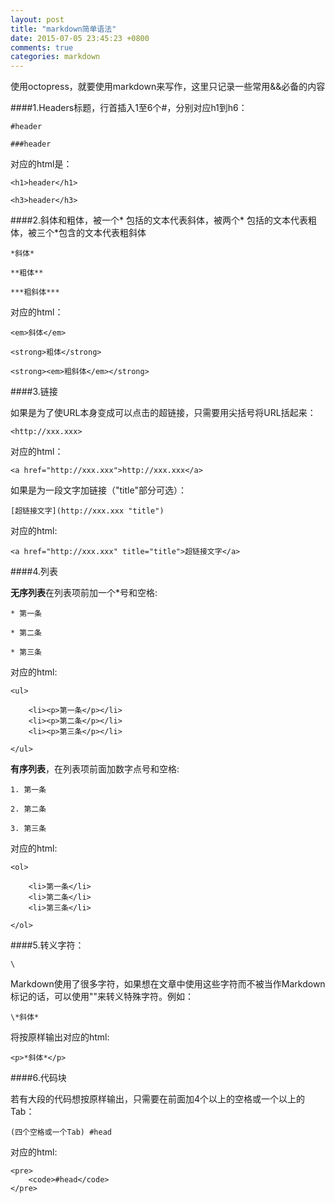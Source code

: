 ```yaml
---
layout: post
title: "markdown简单语法"
date: 2015-07-05 23:45:23 +0800
comments: true
categories: markdown
---
```


使用octopress，就要使用markdown来写作，这里只记录一些常用&&必备的内容

####1.Headers标题，行首插入1至6个#，分别对应h1到h6：

	#header

	###header

对应的html是：

	<h1>header</h1>
	
	<h3>header</h3>

####2.斜体和粗体，被一个* 包括的文本代表斜体，被两个* 包括的文本代表粗体，被三个*包含的文本代表粗斜体
<!--more-->
	*斜体*
	
	**粗体**
	
	***粗斜体***

对应的html：

	<em>斜体</em>
	
	<strong>粗体</strong>
	
	<strong><em>粗斜体</em></strong>

####3.链接

如果是为了使URL本身变成可以点击的超链接，只需要用尖括号将URL括起来：

	<http://xxx.xxx>

对应的html：

	<a href="http://xxx.xxx">http://xxx.xxx</a>

如果是为一段文字加链接（"title"部分可选）：

	[超链接文字](http://xxx.xxx "title")

对应的html:

	<a href="http://xxx.xxx" title="title">超链接文字</a>

####4.列表

**无序列表**在列表项前加一个*号和空格:

	* 第一条
	
	* 第二条
	
	* 第三条

对应的html:

	<ul>

		<li><p>第一条</p></li>
		<li><p>第二条</p></li>
		<li><p>第三条</p></li>

	</ul>

**有序列表**，在列表项前面加数字点号和空格:

	1. 第一条
	
	2. 第二条
	
	3. 第三条

对应的html:

	<ol>

		<li>第一条</li>
		<li>第二条</li>
		<li>第三条</li>

	</ol>

####5.转义字符：

	\	

Markdown使用了很多字符，如果想在文章中使用这些字符而不被当作Markdown标记的话，可以使用"\"来转义特殊字符。例如：

	\*斜体*

将按原样输出对应的html:

	<p>*斜体*</p>

####6.代码块

若有大段的代码想按原样输出，只需要在前面加4个以上的空格或一个以上的Tab：

	(四个空格或一个Tab) #head

对应的html:

	<pre>
		<code>#head</code>
	</pre>